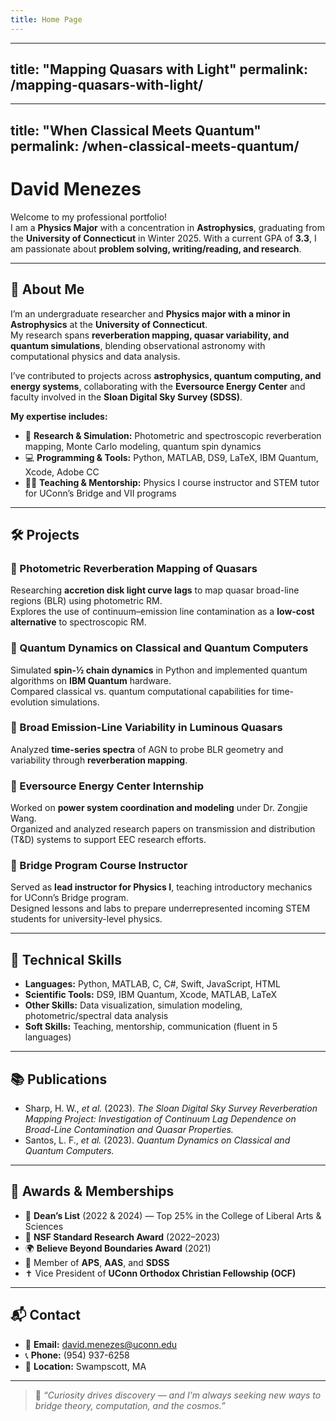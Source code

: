 ```yaml
---
title: Home Page
---
```

---
title: "Mapping Quasars with Light"
permalink: /mapping-quasars-with-light/
---
---
title: "When Classical Meets Quantum"
permalink: /when-classical-meets-quantum/
---
# **David Menezes**

Welcome to my professional portfolio!  
I am a **Physics Major** with a concentration in **Astrophysics**, graduating from the **University of Connecticut** in Winter 2025. With a current GPA of **3.3**, I am passionate about **problem solving, writing/reading, and research**.

---

## 🚀 About Me

I’m an undergraduate researcher and **Physics major with a minor in Astrophysics** at the **University of Connecticut**.  
My research spans **reverberation mapping, quasar variability, and quantum simulations**, blending observational astronomy with computational physics and data analysis.

I’ve contributed to projects across **astrophysics, quantum computing, and energy systems**, collaborating with the **Eversource Energy Center** and faculty involved in the **Sloan Digital Sky Survey (SDSS)**.

**My expertise includes:**
- 🔭 **Research & Simulation:** Photometric and spectroscopic reverberation mapping, Monte Carlo modeling, quantum spin dynamics  
- 💻 **Programming & Tools:** Python, MATLAB, DS9, LaTeX, IBM Quantum, Xcode, Adobe CC  
- 🧑‍🏫 **Teaching & Mentorship:** Physics I course instructor and STEM tutor for UConn’s Bridge and VII programs  

---

## 🛠 Projects

### 🔹 Photometric Reverberation Mapping of Quasars
Researching **accretion disk light curve lags** to map quasar broad-line regions (BLR) using photometric RM.  
Explores the use of continuum–emission line contamination as a **low-cost alternative** to spectroscopic RM.

### 🔹 Quantum Dynamics on Classical and Quantum Computers
Simulated **spin-½ chain dynamics** in Python and implemented quantum algorithms on **IBM Quantum** hardware.  
Compared classical vs. quantum computational capabilities for time-evolution simulations.

### 🔹 Broad Emission-Line Variability in Luminous Quasars
Analyzed **time-series spectra** of AGN to probe BLR geometry and variability through **reverberation mapping**.

### 🔹 Eversource Energy Center Internship
Worked on **power system coordination and modeling** under Dr. Zongjie Wang.  
Organized and analyzed research papers on transmission and distribution (T&D) systems to support EEC research efforts.

### 🔹 Bridge Program Course Instructor
Served as **lead instructor for Physics I**, teaching introductory mechanics for UConn’s Bridge program.  
Designed lessons and labs to prepare underrepresented incoming STEM students for university-level physics.

---

## 🧰 Technical Skills

- **Languages:** Python, MATLAB, C, C#, Swift, JavaScript, HTML  
- **Scientific Tools:** DS9, IBM Quantum, Xcode, MATLAB, LaTeX  
- **Other Skills:** Data visualization, simulation modeling, photometric/spectral data analysis  
- **Soft Skills:** Teaching, mentorship, communication (fluent in 5 languages)  

---

## 📚 Publications

- Sharp, H. W., *et al.* (2023). *The Sloan Digital Sky Survey Reverberation Mapping Project: Investigation of Continuum Lag Dependence on Broad-Line Contamination and Quasar Properties.*  
- Santos, L. F., *et al.* (2023). *Quantum Dynamics on Classical and Quantum Computers.*

---

## 🌟 Awards & Memberships

- 🏅 **Dean’s List** (2022 & 2024) — Top 25% in the College of Liberal Arts & Sciences  
- 🧠 **NSF Standard Research Award** (2022–2023)  
- 🌍 **Believe Beyond Boundaries Award** (2021)  
- 👥 Member of **APS**, **AAS**, and **SDSS**  
- ✝️ Vice President of **UConn Orthodox Christian Fellowship (OCF)**  

---

## 📬 Contact

- 📧 **Email:** [david.menezes@uconn.edu](david.menezes@uconn.edu)  
- 📞 **Phone:** (954) 937-6258  
- 📍 **Location:** Swampscott, MA  

---

> 💬 *“Curiosity drives discovery — and I’m always seeking new ways to bridge theory, computation, and the cosmos.”*
